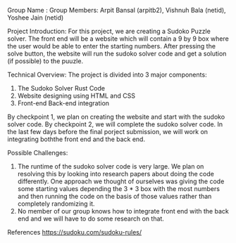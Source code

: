 Group Name : 
Group Members: Arpit Bansal (arpitb2), Vishnuh Bala (netid), Yoshee Jain (netid)


Project Introduction:
For this project, we are creating a Sudoko Puzzle solver. The front end will be a website which will contain a 9 by 9 box where the user would be able to enter the starting numbers. After pressing the solve button, the website will run the sudoko solver code and get a solution (if possible) to the puuzle. 

Technical Overview:
The project is divided into 3 major components: 
1. The Sudoko Solver Rust Code
2. Website designing using HTML and CSS
3. Front-end Back-end integration

By checkpoint 1, we plan on creating the website and start with the sudoko solver code. By checkpoint 2, we will complete the sudoko solver code. In the last few days before the final porject submission, we will work on integrating boththe front end and the back end. 


Possible Challenges: 
1. The runtime of the sudoko solver code is very large. We plan on resolving this by looking into research papers about doing the code differently. One approach we thought of ourselves was giving the code some starting values depending the 3 * 3 box with the most numbers and then running the code on the basis of those values rather than completely randomizing it. 
2. No member of our group knows how to integrate front end with the back end and we will have to do some research on that. 


References
https://sudoku.com/sudoku-rules/
